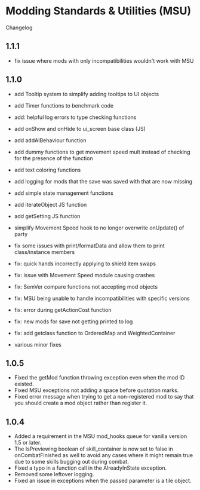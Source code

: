 # Modding Standards & Utilities (MSU)
Changelog

## 1.1.1
- fix issue where mods with only incompatibilities wouldn't work with MSU

## 1.1.0
- add Tooltip system to simplify adding tooltips to UI objects
- add Timer functions to benchmark code
- add: helpful log errors to type checking functions
- add onShow and onHide to ui_screen base class (JS)
- add addAIBehaviour function
- add dummy functions to get movement speed mult instead of checking for the presence of the function
- add text coloring functions
- add logging for mods that the save was saved with that are now missing
- add simple state management functions
- add iterateObject JS function
- add getSetting JS function

- simplify Movement Speed hook to no longer overwrite onUpdate() of party

- fix some issues with print/formatData and allow them to print class/instance members
- fix: quick hands incorrectly applying to shield item swaps
- fix: issue with Movement Speed module causing crashes
- fix: SemVer compare functions not accepting mod objects
- fix: MSU being unable to handle incompatibilities with specific versions
- fix: error during getActionCost function
- fix: new mods for save not getting printed to log
- fix: add getclass function to OrderedMap and WeightedContainer
- various minor fixes

## 1.0.5
- Fixed the getMod function throwing exception even when the mod ID existed.
- Fixed MSU exceptions not adding a space before quotation marks.
- Fixed error message when trying to get a non-registered mod to say that you should create a mod object rather than register it.

## 1.0.4
- Added a requirement in the MSU mod_hooks queue for vanilla version 1.5 or later.
- The IsPreviewing boolean of skill_container is now set to false in onCombatFinished as well to avoid any cases where it might remain true due to some skills bugging out during combat.
- Fixed a typo in a function call in the AlreadyInState exception.
- Removed some leftover logging.
- Fixed an issue in exceptions when the passed parameter is a tile object.
